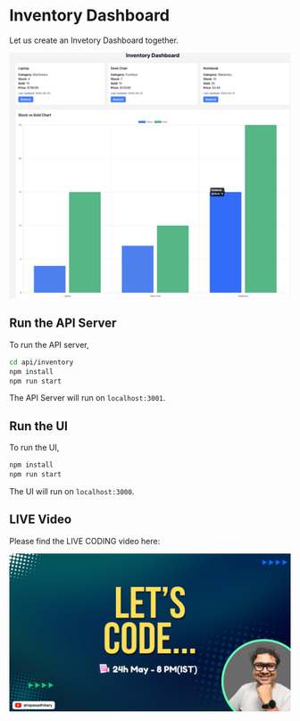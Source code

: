 # Inventory Dashboard

Let us create an Invetory Dashboard together.

![Inventory Dashboard](image.png)

## Run the API Server

To run the API server,

```bash
cd api/inventory
npm install
npm run start
```

The API Server will run on `localhost:3001`.

## Run the UI

To run the UI,

```bash
npm install
npm run start
```

The UI will run on `localhost:3000`.

## LIVE Video

Please find the LIVE CODING video here:

[![live-lets-code](./banner.png)](https://www.youtube.com/live/Ub1a28GYMuA "Video")
